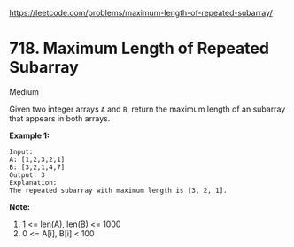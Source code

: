﻿https://leetcode.com/problems/maximum-length-of-repeated-subarray/

# 718. Maximum Length of Repeated Subarray

Medium

Given two integer arrays `A` and `B`, return the maximum length of an subarray that appears in both arrays.

**Example 1:**

```
Input:
A: [1,2,3,2,1]
B: [3,2,1,4,7]
Output: 3
Explanation: 
The repeated subarray with maximum length is [3, 2, 1].
```



**Note:**

1. 1 <= len(A), len(B) <= 1000
2. 0 <= A[i], B[i] < 100